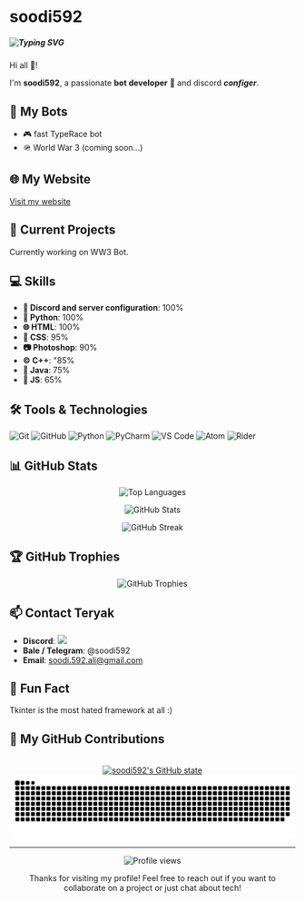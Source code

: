 # soodi592


##### ![Typing SVG](https://readme-typing-svg.demolab.com?font=Roboto+Mono&weight=600&pause=1000&random=false&width=435&lines=Python+Master;Desktop+Developer;GUI+Developer;Bale+Bot+Developer;Frontend+Programmer;Backend+Developer;Passionate+about+Development+%E2%99%A5%EF%B8%8F)
Hi all 👋!

I'm **soodi592**, a passionate **bot developer** 🤖 and discord ***configer***.

## 🤖 My Bots

- 🎮 fast TypeRace bot
- 🪖 World War 3 (coming soon...)

## 🌐 My Website

<a href="https://soodi592.github.io/" target="_blank">Visit my website</a>

## 🚀 Current Projects

Currently working on WW3 Bot.

## 💻 Skills

- **🔷 Discord and server configuration**: 100%
- **🐍 Python**: 100%
- **🌐 HTML**: 100%
- **🎨 CSS**: 95%
- **📷 Photoshop**: 90%
- **©️ C++**: "85%
- **🦅 Java**: 75%
- **🔰 JS**: 65%

## 🛠️ Tools & Technologies

![Git](https://img.shields.io/badge/-Git-F05032?style=flat-square&logo=git&logoColor=white)
![GitHub](https://img.shields.io/badge/-GitHub-181717?style=flat-square&logo=github)
![Python](https://img.shields.io/badge/-Python-3776AB?style=flat-square&logo=python&logoColor=white)
![PyCharm](https://img.shields.io/badge/-PyCharm-000000?style=flat-square&logo=pycharm&logoColor=white)
![VS Code](https://img.shields.io/badge/-VS%20Code-007ACC?style=flat-square&logo=visual-studio-code)
![Atom](https://img.shields.io/badge/-Atom-66595C?style=flat-square&logo=atom&logoColor=white)
![Rider](https://img.shields.io/badge/-Rider-000000?style=flat-square&logo=rider&logoColor=white)
## 📊 GitHub Stats

<p align="center">
  <img src="https://github-readme-stats.vercel.app/api/top-langs/?username=soodi592&layout=compact&theme=radical" alt="Top Languages" />
</p>

<p align="center">
  <img src="https://github-readme-stats.vercel.app/api?username=soodi592&show_icons=true&theme=radical" alt="GitHub Stats" />
</p>

<p align="center">
  <img src="https://github-readme-streak-stats.herokuapp.com/?user=soodi592&theme=radical" alt="GitHub Streak" />
</p>

## 🏆 GitHub Trophies

<p align="center">
  <img src="https://github-profile-trophy.vercel.app/?username=soodi592&theme=darkhub&column=7" alt="GitHub Trophies" />
</p>

## 📫 Contact Teryak

- **Discord**: <a href="https://discordapp.com/users/730819899273773106" target="_blank"><img src="https://img.shields.io/badge/-Discord-7289DA?style=flat-square&logo=discord&logoColor=white" /></a>
- **Bale / Telegram**: @soodi592
- **Email**: soodi.592.ali@gmail.com

## 🌟 Fun Fact

Tkinter is the most hated framework at all :)

## 📃 My GitHub Contributions
<br/>
<div align='center'>
  <a href="https://github.com/soodi592"><img alt="soodi592's GitHub state" src="https://github-readme-activity-graph.vercel.app/graph?username=soodi592&bg_color=262312&color=4ddbff&line=04f6a5&point=ff0000&area=true&hide_border=false&radius=16)" height="300px"></a>

<picture>
  <source media="(prefers-color-scheme: dark)" srcset="https://raw.githubusercontent.com/kian-ahmadian/kian-ahmadian/output/github-contribution-grid-snake-dark.svg">
  <source media="(prefers-color-scheme: light)" srcset="https://raw.githubusercontent.com/kian-ahmadian/kian-ahmadian/output/github-contribution-grid-snake.svg">
  <img alt="soodi592 contribution" src="https://raw.githubusercontent.com/kian-ahmadian/kian-ahmadian/output/github-contribution-grid-snake.svg">
</picture>

---

<p align="center">
  <img src="https://komarev.com/ghpvc/?username=soodi592&color=blueviolet" alt="Profile views" />
</p>

<p align="center">
  Thanks for visiting my profile! Feel free to reach out if you want to collaborate on a project or just chat about tech!
</p>
